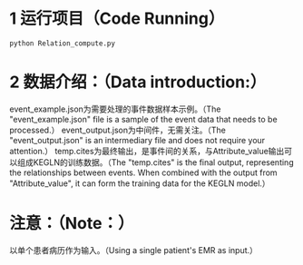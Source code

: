 
# 1 运行项目（Code Running）
```shell
python Relation_compute.py
```

# 2 数据介绍：（Data introduction:）
event_example.json为需要处理的事件数据样本示例。（The "event_example.json" file is a sample of the event data that needs to be processed.）
event_output.json为中间件，无需关注。（The "event_output.json" is an intermediary file and does not require your attention.）
temp.cites为最终输出，是事件间的关系，与Attribute_value输出可以组成KEGLN的训练数据。（The "temp.cites" is the final output, representing the relationships between events. When combined with the output from "Attribute_value", it can form the training data for the KEGLN model.）

# 注意：（Note：）
以单个患者病历作为输入。（Using a single patient's EMR as input.）




